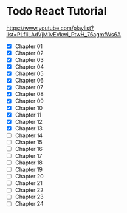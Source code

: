 # Todo React Tutorial

<https://www.youtube.com/playlist?list=PLfIiLAdVjM1vEVkwi_PtwH_76agmfWs6A>

- [x] Chapter 01
- [x] Chapter 02
- [x] Chapter 03
- [x] Chapter 04
- [x] Chapter 05
- [x] Chapter 06
- [x] Chapter 07
- [x] Chapter 08
- [x] Chapter 09
- [x] Chapter 10
- [x] Chapter 11
- [x] Chapter 12
- [x] Chapter 13
- [ ] Chapter 14
- [ ] Chapter 15
- [ ] Chapter 16
- [ ] Chapter 17
- [ ] Chapter 18
- [ ] Chapter 19
- [ ] Chapter 20
- [ ] Chapter 21
- [ ] Chapter 22
- [ ] Chapter 23
- [ ] Chapter 24

